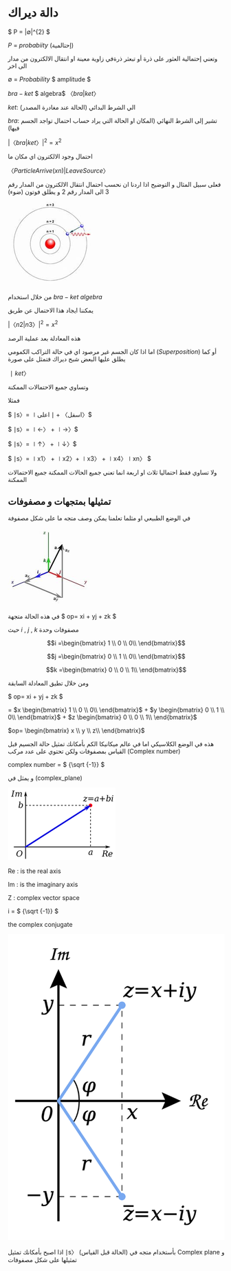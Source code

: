 
# دالة ديراك


$ P = |∅|^{2} $

$P$ = $probabiity$ (إحتالمية) 
  
وتعني إحتمالية العثور على ذرة أو تبعثر ذرةفي زاوية معينة او انتقال الالكترون من مدار الى اخر 

$∅$ = $Probability$ $ amplitude $

$bra-ket$ $ algebra$ 
$〈bra|ket〉$

$ket$: الي الشرط البدائي (الحالة عند مغادرة المصدر)

$bra$: تشير إلى الشرط النهائي (المكان او الحالة التي يراد حساب احتمال تواجد الجسم فيها)



$|〈bra|ket〉|^{2} = x^{2}$

احتمال وجود الالكترون اي مكان ما 

$〈Particle Arrive (xn) | Leave Source〉$

فعلى سبيل المثال و التوضيح اذا اردنا ان نحسب احتمال انتقال الالكترون من المدار رقم 3 الى المدار رقم 2 و يطلق فوتون (ضوء) 

![الذرة](/docfx_project/images/atom.jpeg)

من خلال استخدام $bra-ket$  $algebra$ 

يمكننا ايجاد هذا الاحتمال عن طريق 

$|〈n2|n3〉| ^{2} = x^{2}$

  هذه المعادلة بعد عملية الرصد 

  اما اذا كان الجسم غير مرصود اي في حالة التراكب الكمومي ($Superposition$) أو كما يطلق عليها البعض شبح ديراك 
  فتمثل على صورة 

$∣ket〉$

وتساوي جميع الاحتمالات الممكنة 

فمثلا 

$ ∣s〉= ∣اسفل〉 + ∣ اعلى〉$

$ ∣s〉= ∣←〉 + ∣→〉$

$ ∣s〉= ∣↑〉 + ∣↓〉$

$ ∣s〉= ∣x1〉 + ∣x2〉+ ∣x3〉 + ∣x4〉∣xn〉  $

ولا تساوي فقط احتماليا ثلاث او اربعة انما تعني جميع الحالات الممكنة جميع الاحتمالات الممكنة 


## تمثيلها بمتجهات و مصفوفات 

في الوضع الطبيعي او مثلما تعلمنا يمكن وصف متجه ما على شكل مصفوفة 
 
 ![vector](/docfx_project/images/vector2.jpeg)

في هذه الحالة متجهة $ op= xi + yj + zk  $

حيث $i$ , $j$ , $k$ مصفوفات وحدة 


<!--تحويل الصورة الى صيغة رياضية   اشقر -->


 $$i =\begin{bmatrix}
1 \\
0 \\
0\\
\end{bmatrix}$$

 $$j =\begin{bmatrix}
0 \\
1 \\
0\\
\end{bmatrix}$$

 $$k =\begin{bmatrix}
0 \\
0 \\
1\\
\end{bmatrix}$$

ومن خلال تطيق المعادلة السابقة 

$ op= xi + yj + zk  $
<!--تحويل الصورة الى صيغة رياضية   اشقر -->



$=$ $x \begin{bmatrix}
1 \\
0 \\
0\\
\end{bmatrix}$ $+$  $y \begin{bmatrix}
0 \\
1 \\
0\\
\end{bmatrix}$ $+$  $z \begin{bmatrix}
0 \\
0 \\
1\\
\end{bmatrix}$ 


 $op= \begin{bmatrix}
x \\
y \\
z\\
\end{bmatrix}$


هذه في الوضع الكلاسيكي اما في عالم ميكانيكا الكم بأمكانك تمثيل حالة الجسيم قبل القياس بمصفوفات ولكن تحتوي على عدد مركب (Complex number)   
 
complex number = $ {\sqrt {-1}} $

و يمثل في (complex_plane) 

 ![vector](/docfx_project/images/complex_plane.png)

 Re : is the real axis 

 Im : is the imaginary axis

 Z  : complex vector space 

 i = $ {\sqrt {-1}} $

the  complex conjugate

 ![vector](/docfx_project/images/Complex_conjugate.png)

 
اذا اصبح بأمكانك تمثيل ∣s〉 (الحالة قبل القياس) بأستخدام متجه في Complex plane
و تمثيلها على شكل مصفوفات 



 





